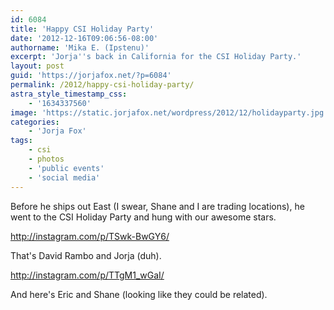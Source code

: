 ```yaml
---
id: 6084
title: 'Happy CSI Holiday Party'
date: '2012-12-16T09:06:56-08:00'
authorname: 'Mika E. (Ipstenu)'
excerpt: 'Jorja''s back in California for the CSI Holiday Party.'
layout: post
guid: 'https://jorjafox.net/?p=6084'
permalink: /2012/happy-csi-holiday-party/
astra_style_timestamp_css:
    - '1634337560'
image: 'https://static.jorjafox.net/wordpress/2012/12/holidayparty.jpg'
categories:
    - 'Jorja Fox'
tags:
    - csi
    - photos
    - 'public events'
    - 'social media'
---
```


Before he ships out East (I swear, Shane and I are trading locations), he went to the CSI Holiday Party and hung with our awesome stars.

http://instagram.com/p/TSwk-BwGY6/

That's David Rambo and Jorja (duh).

http://instagram.com/p/TTgM1_wGaI/

And here's Eric and Shane (looking like they could be related).
